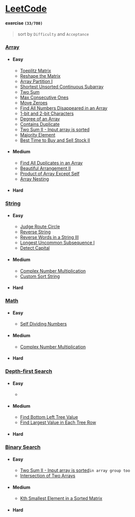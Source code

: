 # [LeetCode](https://leetcode.com/problemset/all/)

#### exercise  `(33/780)`

>sort by `Difficulty`  and  `Acceptance`

### [Array](https://github.com/103style/LeetCode/tree/master/Array)
  * #### Easy
    * [Toeplitz Matrix](https://github.com/103style/LeetCode/blob/master/Array/Toeplitz%20Matrix.md)
    * [Reshape the Matrix](https://github.com/103style/LeetCode/blob/master/Array/Reshape%20the%20Matrix.md)
    * [Array Partition I](https://github.com/103style/LeetCode/blob/master/Array/Array%20Partition%20I.md)
    * [Shortest Unsorted Continuous Subarray](https://github.com/103style/LeetCode/blob/master/Array/Shortest%20Unsorted%20Continuous%20Subarray.md)
    * [Two Sum](https://github.com/103style/LeetCode/blob/master/Array/Two%20Sum.md)
    * [Max Consecutive Ones](https://github.com/103style/LeetCode/blob/master/Array/Max%20Consecutive%20Ones.md)
    * [Move Zeroes](https://github.com/103style/LeetCode/blob/master/Array/Move%20Zeroes.md)
    * [Find All Numbers Disappeared in an Array](https://github.com/103style/LeetCode/blob/master/Array/Find%20All%20Numbers%20Disappeared%20in%20an%20Array.md)
    * [1-bit and 2-bit Characters](https://github.com/103style/LeetCode/blob/master/Array/1-bit%20and%202-bit%20Characters.md)
    * [Degree of an Array](https://github.com/103style/LeetCode/blob/master/Array/Degree%20of%20an%20Array.md)
    * [Contains Duplicate](https://github.com/103style/LeetCode/blob/master/Array/Contains%20Duplicate.md)
    * [Two Sum II - Input array is sorted](https://github.com/103style/LeetCode/blob/master/Array/Two%20Sum%20II%20-%20Input%20array%20is%20sorted.md)
    * [Majority Element](https://github.com/103style/LeetCode/blob/master/Array/Majority%20Element.md)
    * [Best Time to Buy and Sell Stock II](https://github.com/103style/LeetCode/blob/master/Array/Best%20Time%20to%20Buy%20and%20Sell%20Stock%20II.md)
  
  * #### Medium
    * [Find All Duplicates in an Array](https://github.com/103style/LeetCode/blob/master/Array/Find%20All%20Duplicates%20in%20an%20Array.md)
    * [Beautiful Arrangement II](https://github.com/103style/LeetCode/blob/master/Array/Beautiful%20Arrangement%20II.md)
    * [Product of Array Except Self](https://github.com/103style/LeetCode/blob/master/Array/Product%20of%20Array%20Except%20Self.md)
    * [Array Nesting](https://github.com/103style/LeetCode/blob/master/Array/Array%20Nesting.md)
    
  * #### Hard

### [String](https://github.com/103style/LeetCode/tree/master/String)
  * #### Easy
    * [Judge Route Circle](https://github.com/103style/LeetCode/blob/master/String/Judge%20Route%20Circle.md) 
    * [Reverse String](https://github.com/103style/LeetCode/blob/master/String/Reverse%20String.md)
    * [Reverse Words in a String III](https://github.com/103style/LeetCode/blob/master/String/Reverse%20Words%20in%20a%20String%20III.md)
    * [Longest Uncommon Subsequence I](https://github.com/103style/LeetCode/blob/master/String/Longest%20Uncommon%20Subsequence%20I.md)
    * [Detect Capital](https://github.com/103style/LeetCode/blob/master/String/Detect%20Capital.md)
  
  * #### Medium
    * [Complex Number Multiplication](https://github.com/103style/LeetCode/blob/master/String/Complex%20Number%20Multiplication.md)
    * [Custom Sort String](https://github.com/103style/LeetCode/blob/master/String/Custom%20Sort%20String.md)

  * #### Hard

### [Math](https://github.com/103style/LeetCode/tree/master/Math)
  * #### Easy
    * [Self Dividing Numbers](https://github.com/103style/LeetCode/blob/master/Math/Self%20Dividing%20Numbers.md)
  
  * #### Medium
    * [Complex Number Multiplication](https://github.com/103style/LeetCode/blob/master/Math/Complex%20Number%20Multiplication.md)

  * #### Hard
  
### [Depth-first Search](https://github.com/103style/LeetCode/tree/master/Depth-first%20Search)
  * #### Easy
    * 
    
  * #### Medium
    * [Find Bottom Left Tree Value](https://github.com/103style/LeetCode/blob/master/Depth-first%20Search/Find%20Bottom%20Left%20Tree%20Value.md)
    * [Find Largest Value in Each Tree Row](https://github.com/103style/LeetCode/blob/master/Depth-first%20Search/Find%20Largest%20Value%20in%20Each%20Tree%20Row.md)

  * #### Hard

### [Binary Search](https://github.com/103style/LeetCode/tree/master/Binary%20Search)
  * #### Easy
    * [Two Sum II - Input array is sorted](https://github.com/103style/LeetCode/blob/master/Array/Two%20Sum%20II%20-%20Input%20array%20is%20sorted.md)`in array group too`
    * [Intersection of Two Arrays](https://github.com/103style/LeetCode/blob/master/Binary%20Search/Intersection%20of%20Two%20Arrays.md)
    
  * #### Medium
    * [Kth Smallest Element in a Sorted Matrix](https://github.com/103style/LeetCode/blob/master/Binary%20Search/Kth%20Smallest%20Element%20in%20a%20Sorted%20Matrix.md)
  * #### Hard

